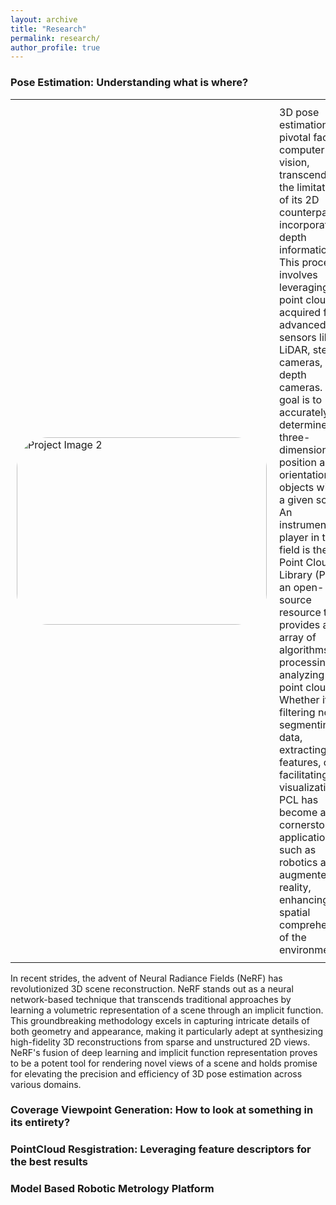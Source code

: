 ```yaml
---
layout: archive
title: "Research"
permalink: research/
author_profile: true
---
```


### Pose Estimation: Understanding what is where?

<table style="border: none; border-collapse: collapse;">
  <tr>
    <td style="padding: 10px; border: none;">
      <div style="width: 400px; height: 300px; border-radius: 50px; overflow: hidden;">
        <img src="/portfolio/images/pose_estimate.png" alt="Project Image 2" style="width: 100%; height: 100%; object-fit: cover;">
      </div>
    </td>
    <td style="padding: 10px; border: none; vertical-align: top; font-size: 16px;">
    3D pose estimation is a pivotal facet of computer vision, transcending the limitations of its 2D counterpart by incorporating depth information. This process involves leveraging point clouds acquired from advanced sensors like LiDAR, stereo cameras, or depth cameras. The goal is to accurately determine the three-dimensional position and orientation of objects within a given scene. An instrumental player in this field is the Point Cloud Library (PCL), an open-source resource that provides an array of algorithms for processing and analyzing 3D point clouds. Whether it's filtering noise, segmenting data, extracting features, or facilitating visualization, PCL has become a cornerstone in applications such as robotics and augmented reality, enhancing the spatial comprehension of the environment.
    </td>
  </tr>
</table>

In recent strides, the advent of Neural Radiance Fields (NeRF) has revolutionized 3D scene reconstruction. NeRF stands out as a neural network-based technique that transcends traditional approaches by learning a volumetric representation of a scene through an implicit function. This groundbreaking methodology excels in capturing intricate details of both geometry and appearance, making it particularly adept at synthesizing high-fidelity 3D reconstructions from sparse and unstructured 2D views. NeRF's fusion of deep learning and implicit function representation proves to be a potent tool for rendering novel views of a scene and holds promise for elevating the precision and efficiency of 3D pose estimation across various domains.

### Coverage Viewpoint Generation: How to look at something in its entirety?

### PointCloud Resgistration: Leveraging feature descriptors for the best results

### Model Based Robotic Metrology Platform
